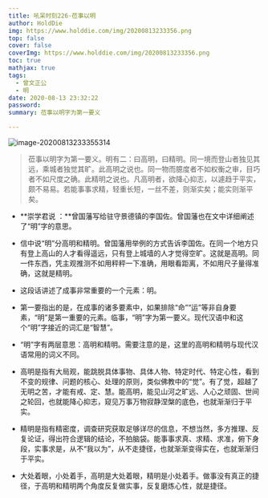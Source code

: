 ```yaml
---
title: 吼呆时刻226-莅事以明
author: HoldDie
img: https://www.holddie.com/img/20200813233356.png
top: false
cover: false
coverImg: https://www.holddie.com/img/20200813233356.png
toc: true
mathjax: true
tags:
  - 曾文正公
  - 明
date: 2020-08-13 23:32:22
password:
summary: 莅事以明字为第一要义

---
```


![image-20200813233355314](https://www.holddie.com/img/20200813233356.png)

> 莅事以明字为第一要义。明有二：曰高明，曰精明。同一境而登山者独见其远，乘城者独觉其旷。此高明之说也。同一物而臆度者不如权衡之审，目巧者不如尺度之确。此精明之说也。凡高明者，欲降心抑志，以遽趋于平实，颇不易易。若能事事求精，轻重长短，一丝不差，则渐实矣；能实则渐平矣。

- **崇学君说 ：**曾国藩写给驻守景德镇的李国佐。曾国藩也在文中详细阐述了“明”字的意思。
- 信中说“明”分高明和精明。曾国藩用举例的方式告诉李国佐。在同一个地方只有登上高山的人才看得遥远，只有登上城墙的人才觉得空旷。这就是高明。同一件东西，凭主观推测不如用秤秤一下准确，用眼看距离，不如用尺子量得准确，这就是精明。
- 这段话讲述了成事非常重要的一个元素：明。

- 第一要指出的是，在成事的诸多要素中，如果排除“命”“运”等非自身要素，“明”是第一重要的元素。临事，“明”字为第一要义。现代汉语中和这个“明”字接近的词汇是“智慧”。

- “明”字有两层意思：高明和精明。需要注意的是，这里的高明和精明与现代汉语常用的词义不同。

- 高明是指有大局观，能跳脱具体事物、具体人物、特定时代、特定心性，看到不变的规律、问题的核心、处理的原则，类似佛教中的“觉”。有了觉，超越了无明之苦，才能有戒、定、慧。能高明，能见山河之旷远、人心之顽固、世间之轮回，也就能降心抑志，窥见万事万物寂静涅槃的底色，也就渐渐归于平实。

- 精明是指有精密度，调查研究获取足够详尽的信息，不想当然，多方推理、反复论证，得出符合逻辑的结论，不拍脑袋。能事事求真、求精、求准，俯下身段，实事求是，从不“我以为”，从不走捷径，也就渐渐变得实在，也就渐渐归于平实。

- 大处着眼，小处着手，高明是大处着眼，精明是小处着手。做事没有真正的捷径，于高明和精明两个角度反复做实事，反复磨炼心性，就是捷径。